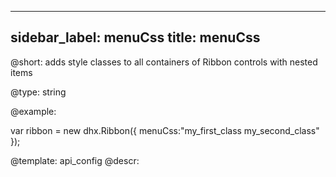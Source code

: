 
---
sidebar_label: menuCss
title: menuCss
---          

@short: 
adds style classes to all containers of Ribbon controls with nested items


@type: string

@example: 
<style>
    .my_first_class {
        /*some styles*/
    }
 
    .my_second_class {
        /*some styles*/
    }
</style>
 
var ribbon = new dhx.Ribbon({
    menuCss:"my_first_class my_second_class"
});


@template:	api_config
@descr: 



